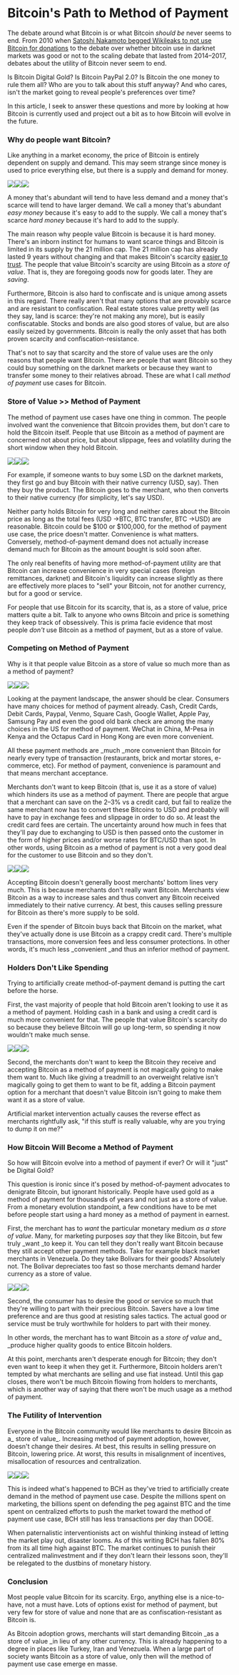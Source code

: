 
# Bitcoin's Path to Method of Payment

The debate around what Bitcoin is or what Bitcoin _should be_ never seems to end. From 2010 when [Satoshi Nakamoto begged Wikileaks to not use Bitcoin for donations][1] to the debate over whether bitcoin use in darknet markets was good or not to the scaling debate that lasted from 2014–2017, debates about the utility of Bitcoin never seem to end.

Is Bitcoin Digital Gold? Is Bitcoin PayPal 2.0? Is Bitcoin the one money to rule them all? Who are you to talk about this stuff anyway? And who cares, isn't the market going to reveal people's preferences over time?

In this article, I seek to answer these questions and more by looking at how Bitcoin is currently used and project out a bit as to how Bitcoin will evolve in the future.

### Why do people want Bitcoin?

Like anything in a market economy, the price of Bitcoin is entirely dependent on supply and demand. This may seem strange since money is used to price everything else, but there is a supply and demand for money.

![][2]![][3]![][3]

A money that's abundant will tend to have less demand and a money that's scarce will tend to have larger demand. We call a money that's abundant _easy money_ because it's easy to add to the supply. We call a money that's scarce _hard money_ because it's hard to add to the supply.

The main reason why people value Bitcoin is because it is hard money. There's an inborn instinct for humans to want scarce things and Bitcoin is limited in its supply by the 21 million cap. The 21 million cap has already lasted 9 years without changing and that makes Bitcoin's scarcity [easier to trust][4]. The people that value Bitcoin's scarcity are using Bitcoin as a _store of value_. That is, they are foregoing goods now for goods later. They are _saving_.

Furthermore, Bitcoin is also hard to confiscate and is unique among assets in this regard. There really aren't that many options that are provably scarce and are resistant to confiscation. Real estate stores value pretty well (as they say, land is scarce: they're not making any more), but is easily confiscatable. Stocks and bonds are also good stores of value, but are also easily seized by governments. Bitcoin is really the only asset that has both proven scarcity and confiscation-resistance.

That's not to say that scarcity and the store of value uses are the only reasons that people want Bitcoin. There are people that want Bitcoin so they could buy something on the darknet markets or because they want to transfer some money to their relatives abroad. These are what I call _method of payment_ use cases for Bitcoin.

### Store of Value >> Method of Payment

The method of payment use cases have one thing in common. The people involved want the convenience that Bitcoin provides them, but don't care to hold the Bitcoin itself. People that use Bitcoin as a method of payment are concerned not about price, but about slippage, fees and volatility during the short window when they hold Bitcoin.

![][5]![][6]![][6]

For example, if someone wants to buy some LSD on the darknet markets, they first go and buy Bitcoin with their native currency (USD, say). Then they buy the product. The Bitcoin goes to the merchant, who then converts to their native currency (for simplicity, let's say USD).

Neither party holds Bitcoin for very long and neither cares about the Bitcoin price as long as the total fees (USD →BTC, BTC transfer, BTC →USD) are reasonable. Bitcoin could be $100 or $100,000, for the method of payment use case, the price doesn't matter. Convenience is what matters. Conversely, method-of-payment demand does not actually increase demand much for Bitcoin as the amount bought is sold soon after.

The only real benefits of having more method-of-payment utility are that Bitcoin can increase convenience in very special cases (foreign remittances, darknet) and Bitcoin's liquidity can increase slightly as there are effectively more places to "sell" your Bitcoin, not for another currency, but for a good or service.

For people that use Bitcoin for its scarcity, that is, as a store of value, price matters quite a bit. Talk to anyone who owns Bitcoin and price is something they keep track of obsessively. This is prima facie evidence that most people _don't_ use Bitcoin as a method of payment, but as a store of value.

### Competing on Method of Payment

Why is it that people value Bitcoin as a store of value so much more than as a method of payment?

![][7]![][8]![][8]

Looking at the payment landscape, the answer should be clear. Consumers have many choices for method of payment already. Cash, Credit Cards, Debit Cards, Paypal, Venmo, Square Cash, Google Wallet, Apple Pay, Samsung Pay and even the good old bank check are among the many choices in the US for method of payment. WeChat in China, M-Pesa in Kenya and the Octapus Card in Hong Kong are even more convenient.

All these payment methods are _much _more convenient than Bitcoin for nearly every type of transaction (restaurants, brick and mortar stores, e-commerce, etc). For method of payment, convenience is paramount and that means merchant acceptance.

Merchants don't want to keep Bitcoin (that is, use it as a store of value) which hinders its use as a method of payment. There are people that argue that a merchant can save on the 2–3% vs a credit card, but fail to realize the same merchant now has to convert these Bitcoins to USD and probably will have to pay in exchange fees and slippage in order to do so. At least the credit card fees are certain. The uncertainty around how much in fees that they'll pay due to exchanging to USD is then passed onto the customer in the form of higher prices and/or worse rates for BTC/USD than spot. In other words, using Bitcoin as a method of payment is not a very good deal for the customer to use Bitcoin and so they don't.

![][9]![][10]![][10]

Accepting Bitcoin doesn't generally boost merchants' bottom lines very much. This is because merchants don't really want Bitcoin. Merchants view Bitcoin as a way to increase sales and thus convert any Bitcoin received immediately to their native currency. At best, this causes selling pressure for Bitcoin as there's more supply to be sold.

Even if the spender of Bitcoin buys back that Bitcoin on the market, what they've actually done is use Bitcoin as a crappy credit card. There's multiple transactions, more conversion fees and less consumer protections. In other words, it's much less _convenient _and thus an inferior method of payment.

### Holders Don't Like Spending

Trying to artificially create method-of-payment demand is putting the cart before the horse.

First, the vast majority of people that hold Bitcoin aren't looking to use it as a method of payment. Holding cash in a bank and using a credit card is much more convenient for that. The people that value Bitcoin's scarcity do so because they believe Bitcoin will go up long-term, so spending it now wouldn't make much sense.

![][11]![][12]![][12]

Second, the merchants don't want to keep the Bitcoin they receive and accepting Bitcoin as a method of payment is not magically going to make them want to. Much like giving a treadmill to an overweight relative isn't magically going to get them to want to be fit, adding a Bitcoin payment option for a merchant that doesn't value Bitcoin isn't going to make them want it as a store of value.

Artificial market intervention actually causes the reverse effect as merchants rightfully ask, "if this stuff is really valuable, why are you trying to dump it on me?"

### How Bitcoin Will Become a Method of Payment

So how will Bitcoin evolve into a method of payment if ever? Or will it "just" be Digital Gold?

This question is ironic since it's posed by method-of-payment advocates to denigrate Bitcoin, but ignorant historically. People have used gold as a method of payment for thousands of years and not just as a store of value. From a monetary evolution standpoint, a few conditions have to be met before people start using a hard money as a method of payment in earnest.

First, the merchant has to _want_ the particular monetary medium _as a store of value_. Many, for marketing purposes _say_ that they like Bitcoin, but few truly _want _to keep it. You can tell they don't really want Bitcoin because they still accept other payment methods. Take for example black market merchants in Venezuela. Do they take Bolivars for their goods? Absolutely not. The Bolivar depreciates too fast so those merchants demand harder currency as a store of value.

![][13]![][14]![][15]

Second, the consumer has to desire the good or service so much that they're willing to part with their precious Bitcoin. Savers have a low time preference and are thus good at resisting sales tactics. The actual good or service must be truly worthwhile for holders to part with their money.

In other words, the merchant has to want Bitcoin as a _store of value_ and_ _produce higher quality goods to entice Bitcoin holders.

At this point, merchants aren't desperate enough for Bitcoin; they don't even want to keep it when they get it. Furthermore, Bitcoin holders aren't tempted by what merchants are selling and use fiat instead. Until this gap closes, there won't be much Bitcoin flowing from holders to merchants, which is another way of saying that there won't be much usage as a method of payment.

### The Futility of Intervention

Everyone in the Bitcoin community would like merchants to desire Bitcoin as a_ store of value_. Increasing method of payment adoption, however, doesn't change their desires. At best, this results in selling pressure on Bitcoin, lowering price. At worst, this results in misalignment of incentives, misallocation of resources and centralization.

![][16]![][14]![][17]

This is indeed what's happened to BCH as they've tried to artificially create demand in the method of payment use case. Despite the millions spent on marketing, the billions spent on defending the peg against BTC and the time spent on centralized efforts to push the market toward the method of payment use case, BCH still has less transactions per day than DOGE.

When paternalistic interventionists act on wishful thinking instead of letting the market play out, disaster looms. As of this writing BCH has fallen 80% from its all time high against BTC. The market continues to punish their centralized malinvestment and if they don't learn their lessons soon, they'll be relegated to the dustbins of monetary history.

### Conclusion

Most people value Bitcoin for its scarcity. Ergo, anything else is a nice-to-have, not a must have. Lots of options exist for method of payment, but very few for store of value and none that are as confiscation-resistant as Bitcoin is.

As Bitcoin adoption grows, merchants will start demanding Bitcoin _as a store of value _in lieu of any other currency. This is already happening to a degree in places like Turkey, Iran and Venezuela. When a large part of society wants Bitcoin as a store of value, only then will the method of payment use case emerge en masse.

[1]: https://bitcointalk.org/index.php?topic=1735.msg26999#msg26999
[2]: https://cdn-images-1.medium.com/freeze/max/75/0*RmLl3h35NrctSfsG?q=20
[3]: https://cdn-images-1.medium.com/max/2000/0*RmLl3h35NrctSfsG
[4]: https://medium.com/p/why-you-cant-shortcut-trust-a6fe866a8007
[5]: https://cdn-images-1.medium.com/freeze/max/75/0*s_eWcDOgNfXEfLbB.jpg?q=20
[6]: https://cdn-images-1.medium.com/max/2000/0*s_eWcDOgNfXEfLbB.jpg
[7]: https://cdn-images-1.medium.com/freeze/max/75/0*IRhbEEP2G2ex_exP.jpg?q=20
[8]: https://cdn-images-1.medium.com/max/2000/0*IRhbEEP2G2ex_exP.jpg
[9]: https://cdn-images-1.medium.com/freeze/max/75/1*PtUnOyjkfAM9PJgOfCBa7w.jpeg?q=20
[10]: https://cdn-images-1.medium.com/max/2000/1*PtUnOyjkfAM9PJgOfCBa7w.jpeg
[11]: https://cdn-images-1.medium.com/freeze/max/75/0*oFUgsxfD8LZo-nho.jpg?q=20
[12]: https://cdn-images-1.medium.com/max/2000/0*oFUgsxfD8LZo-nho.jpg
[13]: https://cdn-images-1.medium.com/freeze/max/75/0*6YEJ8kR6QPc97CqZ.png?q=20
[14]: https://medium.com/@jimmysong/undefined
[15]: https://cdn-images-1.medium.com/max/2000/0*6YEJ8kR6QPc97CqZ.png
[16]: https://cdn-images-1.medium.com/freeze/max/75/0*A4nzZbx5SBXxI-v2.jpg?q=20
[17]: https://cdn-images-1.medium.com/max/2000/0*A4nzZbx5SBXxI-v2.jpg

  
